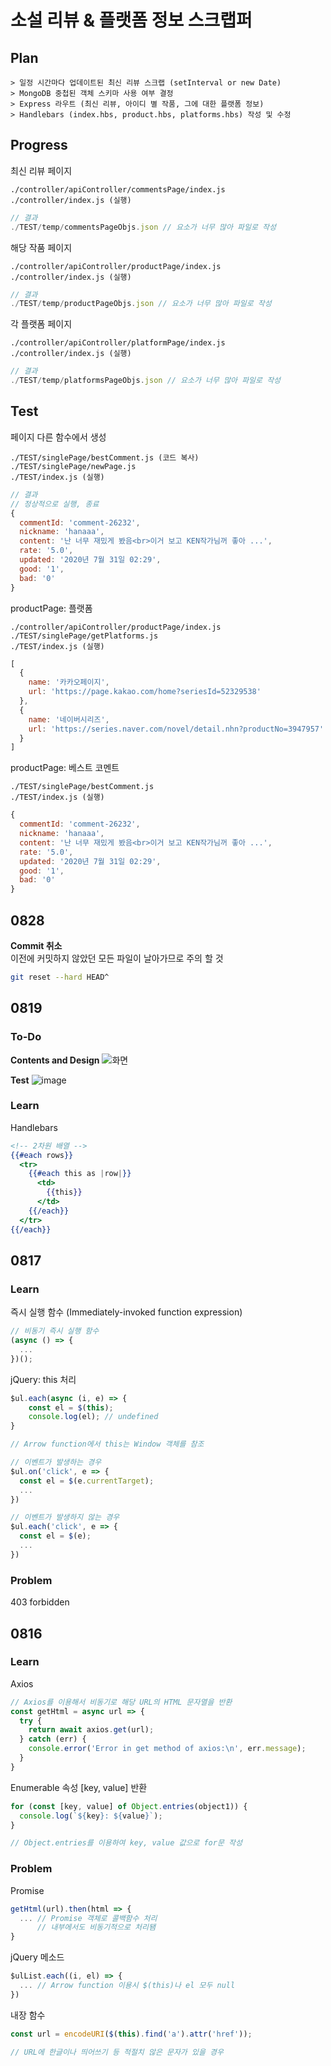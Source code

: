 # **소설 리뷰 & 플랫폼 정보 스크랩퍼**

## Plan
```
> 일정 시간마다 업데이트된 최신 리뷰 스크랩 (setInterval or new Date)
> MongoDB 중첩된 객체 스키마 사용 여부 결정
> Express 라우트 (최신 리뷰, 아이디 별 작품, 그에 대한 플랫폼 정보)
> Handlebars (index.hbs, product.hbs, platforms.hbs) 작성 및 수정
```

## Progress
최신 리뷰 페이지
```
./controller/apiController/commentsPage/index.js
./controller/index.js (실행)
```
```js
// 결과
./TEST/temp/commentsPageObjs.json // 요소가 너무 많아 파일로 작성
```

해당 작품 페이지
```
./controller/apiController/productPage/index.js
./controller/index.js (실행)
```
```js
// 결과
./TEST/temp/productPageObjs.json // 요소가 너무 많아 파일로 작성
```

각 플랫폼 페이지
```
./controller/apiController/platformPage/index.js
./controller/index.js (실행)
```
```js
// 결과
./TEST/temp/platformsPageObjs.json // 요소가 너무 많아 파일로 작성
```

## Test

페이지 다른 함수에서 생성
```
./TEST/singlePage/bestComment.js (코드 복사)
./TEST/singlePage/newPage.js
./TEST/index.js (실행)
```
```js
// 결과
// 정상적으로 실행, 종료
{
  commentId: 'comment-26232',
  nickname: 'hanaaa',
  content: '난 너무 재밌게 봤음<br>이거 보고 KEN작가님꺼 좋아 ...',
  rate: '5.0',
  updated: '2020년 7월 31일 02:29',
  good: '1',
  bad: '0'
}
```

productPage: 플랫폼
```
./controller/apiController/productPage/index.js
./TEST/singlePage/getPlatforms.js
./TEST/index.js (실행)
```
```js
[
  {
    name: '카카오페이지',
    url: 'https://page.kakao.com/home?seriesId=52329538'
  },
  {
    name: '네이버시리즈',
    url: 'https://series.naver.com/novel/detail.nhn?productNo=3947957'
  }
]
```


productPage: 베스트 코멘트
```
./TEST/singlePage/bestComment.js
./TEST/index.js (실행)
```
```js
{
  commentId: 'comment-26232',
  nickname: 'hanaaa',
  content: '난 너무 재밌게 봤음<br>이거 보고 KEN작가님꺼 좋아 ...',
  rate: '5.0',
  updated: '2020년 7월 31일 02:29',
  good: '1',
  bad: '0'
}
```



## 0828

**Commit 취소**  
이전에 커밋하지 않았던 모든 파일이 날아가므로 주의 할 것
```sh
git reset --hard HEAD^
```



## 0819

### **To-Do**

**Contents and Design**
![화면](https://user-images.githubusercontent.com/61080445/130092549-d25c1a70-98d1-4868-bd77-b1a3e8532106.png)

**Test**
![image](https://user-images.githubusercontent.com/61080445/130008906-14b3aeb2-1c01-4b65-8b3f-f9d613b2e369.png)

### **Learn**
Handlebars
```hbs
<!-- 2차원 배열 -->
{{#each rows}}
  <tr>
    {{#each this as |row|}}
      <td>
        {{this}}
      </td>
    {{/each}}
  </tr>
{{/each}}
```

## 0817

### **Learn**
즉시 실행 함수 (Immediately-invoked function expression)
```js
// 비동기 즉시 실행 함수
(async () => {
  ...
})();
```

jQuery: this 처리
```js
$ul.each(async (i, e) => {
    const el = $(this);
    console.log(el); // undefined
}

// Arrow function에서 this는 Window 객체를 참조
```
```js
// 이벤트가 발생하는 경우
$ul.on('click', e => {
  const el = $(e.currentTarget);
  ...
})

// 이벤트가 발생하지 않는 경우
$ul.each('click', e => {
  const el = $(e);
  ...
})
```


### **Problem**
403 forbidden


## 0816

### **Learn**
Axios
```js
// Axios를 이용해서 비동기로 해당 URL의 HTML 문자열을 반환
const getHtml = async url => {
  try {
    return await axios.get(url);
  } catch (err) {
    console.error('Error in get method of axios:\n', err.message);
  }
}
```

Enumerable 속성 [key, value] 반환
```js
for (const [key, value] of Object.entries(object1)) {
  console.log(`${key}: ${value}`);
}

// Object.entries를 이용하여 key, value 값으로 for문 작성
```


### **Problem**
Promise
```js
getHtml(url).then(html => {
  ... // Promise 객체로 콜백함수 처리
      // 내부에서도 비동기적으로 처리됌
}
```

jQuery 메소드
```js
$ulList.each((i, el) => {
  ... // Arrow function 이용시 $(this)나 el 모두 null
})
```

내장 함수
```js
const url = encodeURI($(this).find('a').attr('href'));

// URL에 한글이나 띄어쓰기 등 적절치 않은 문자가 있을 경우
```